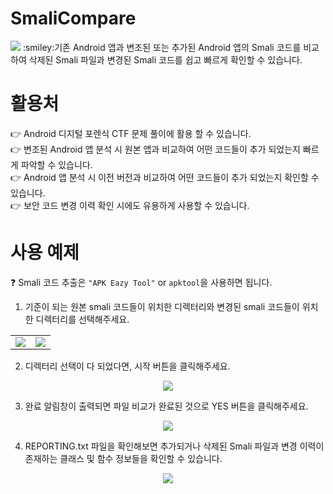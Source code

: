 # SmaliCompare
<img src="https://capsule-render.vercel.app/api?type=wave&color=auto&height=300&section=header&text=naroSEC&fontSize=90" />
:smiley:기존 Android 앱과 변조된 또는 추가된 Android 앱의 Smali 코드를 비교하여 삭제된 Smali 파일과 변경된 Smali 코드를 쉽고 빠르게 확인할 수 있습니다.

# 활용처
:point_right: Android 디지털 포렌식 CTF 문제 풀이에 활용 할 수 있습니다.<br>
:point_right: 변조된 Android 앱 분석 시 원본 앱과 비교하여 어떤 코드들이 추가 되었는지 빠르게 파악할 수 있습니다.<br>
:point_right: Android 앱 분석 시 이전 버전과 비교하여 어떤 코드들이 추가 되었는지 확인할 수 있습니다.<br>
:point_right: 보안 코드 변경 이력 확인 시에도 유용하게 사용할 수 있습니다.<br>

# 사용 예제
:question: Smali 코드 추출은 <code>"APK Eazy Tool"</code> or <code>apktool</code>을 사용하면 됩니다.

1. 기준이 되는 원본 smali 코드들이 위치한 디렉터리와 변경된 smali 코드들이 위치한 디렉터리를 선택해주세요.
<p>
  <table>
    <tr>
      <td><img src="https://github.com/naroSEC/Anditer/assets/89144246/b1ba0d6f-4cf0-4bf6-96e5-c30574bd9ad3" /></td><td><img src="https://github.com/naroSEC/Anditer/assets/89144246/f61d0c3c-abf6-45cd-9092-43a48d24207e" /></td>
    <tr>
  </table>
</p>

2. 디렉터리 선택이 다 되었다면, 시작 버튼을 클릭해주세요.
<p align="center">
  <img src="https://github.com/naroSEC/Anditer/assets/89144246/668d001f-aae0-44ce-9922-6c6bf6eaf136">
</p>

3. 완료 알림창이 출력되면 파일 비교가 완료된 것으로 YES 버튼을 클릭해주세요.
<p align="center">
  <img src="https://github.com/naroSEC/Anditer/assets/89144246/aadcfff6-270a-4a2b-9f5a-7f3d38ac61cd">
</p>

4. REPORTING.txt 파일을 확인해보면 추가되거나 삭제된 Smali 파일과 변경 이력이 존재하는 클래스 및 함수 정보들을 확인할 수 있습니다.
<p align="center">
  <img src="https://github.com/naroSEC/Anditer/assets/89144246/e0d35930-d8a2-49ee-adcf-d24a6734bd27">
</p>
